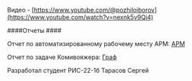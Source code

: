 Видео - [https://www.youtube.com/@pozhiloiborov](https://www.youtube.com/watch?v=nexnk5v9Qj4)

####Отчеты ####

Отчет по автоматизированному рабочему месту АРМ: [АРМ](https://github.com/pozhiloiborov/ARM/blob/main/untitled4/отчёт)

Отчет по задаче Комивояжера: [Граф](https://github.com/pozhiloiborov/ARM/blob/main/graph/отчёт)

Разработал студент РИС-22-1б Тарасов Сергей
